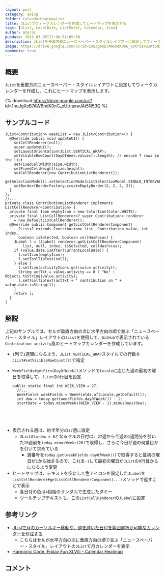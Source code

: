 ```yaml
---
layout: post
category: swing
folder: CalendarHeatmapList
title: JListでウィークカレンダーを作成してヒートマップを表示する
tags: [JList, LocalDate, ListModel, Calendar, Icon]
author: aterai
pubdate: 2018-03-05T17:08:51+09:00
description: JListを垂直方向ニュースペーパー・スタイルレイアウトに設定してウィークカレンダーを作成し、これにヒートマップを表示します。
image: https://drive.google.com/uc?id=1nuJgXoB7AW6ndK0nG_xUtriaxwJAt5N53Q
comments: true
---
```

## 概要
`JList`を垂直方向ニュースペーパー・スタイルレイアウトに設定してウィークカレンダーを作成し、これにヒートマップを表示します。

{% download https://drive.google.com/uc?id=1nuJgXoB7AW6ndK0nG_xUtriaxwJAt5N53Q %}

## サンプルコード
<pre class="prettyprint"><code>JList&lt;Contribution&gt; weekList = new JList&lt;Contribution&gt;() {
  @Override public void updateUI() {
    setCellRenderer(null);
    super.updateUI();
    setLayoutOrientation(JList.VERTICAL_WRAP);
    setVisibleRowCount(DayOfWeek.values().length); // ensure 7 rows in the list
    setFixedCellWidth(size.width);
    setFixedCellHeight(size.height);
    setCellRenderer(new ContributionListRenderer());
    getSelectionModel().setSelectionMode(ListSelectionModel.SINGLE_INTERVAL_SELECTION);
    setBorder(BorderFactory.createEmptyBorder(2, 2, 2, 2));
  }
};
//...
private class ContributionListRenderer implements ListCellRenderer&lt;Contribution&gt; {
  private final Icon emptyIcon = new ColorIcon(Color.WHITE);
  private final ListCellRenderer&lt;? super Contribution&gt; renderer
    = new DefaultListCellRenderer();
  @Override public Component getListCellRendererComponent(
      JList&lt;? extends Contribution&gt; list, Contribution value, int index,
      boolean isSelected, boolean cellHasFocus) {
    JLabel l = (JLabel) renderer.getListCellRendererComponent(
        list, null, index, isSelected, cellHasFocus);
    if (value.date.isAfter(currentLocalDate)) {
      l.setIcon(emptyIcon);
      l.setToolTipText(null);
    } else {
      l.setIcon(activityIcons.get(value.activity));
      String actTxt = value.activity == 0 ? "No" : Objects.toString(value.activity);
      l.setToolTipText(actTxt + " contribution on " + value.date.toString());
    }
    return l;
  }
}
</code></pre>

## 解説
上記のサンプルでは、セルが垂直方向の次に水平方向の順で並ぶ「ニュースペーパー・スタイル」レイアウトの`JList`を使用して、`GitHub`で表示されている`Contribution activity`風のヒートマップカレンダーを作成しています。

- `1`列で`1`週間になるよう、`JList.VERTICAL_WRAP`スタイルでの行数を`JList#setVisibleRowCount(7)`で指定
- `WeekFields#getFirstDayOfWeek()`メソッドで`Locale`に応じた週の最初の曜日を取得して、`JList`の`0`行目を設定
    
    <pre class="prettyprint"><code>public static final int WEEK_VIEW = 27;
    //...
    WeekFields weekFields = WeekFields.of(Locale.getDefault());
    int dow = today.get(weekFields.dayOfWeek()) - 1;
    startDate = today.minusWeeks(WEEK_VIEW - 1).minusDays(dow);
</code></pre>
- 表示される週は、約半年分の`27`週に設定
    - `JList`の`index = 0`となるセルの日付は、`27`週から今週の`1`週間分を引いた`26`週前を`today.minusWeeks(26)`で取得し、さらに今日が週の何番目かを引いて求めている
        - 週番号を`today.get(weekFields.dayOfWeek())`で取得すると最初の曜日が`1`から始まるので、これを`-1`して最初の曜日が`JList`の`0`行目からになるよう変更
- ヒートマップは、テキストを空にして色アイコンを設定した`JLabel`を`ListCellRenderer#getListCellRendererComponent(...)`メソッドで返すことで表示
    - 各日付の色は`4`段階のランダムで生成したダミー
    - ツールチップテキストも、この`ListCellRenderer`の`JLabel`に設定

<!-- dummy comment line for breaking list -->

## 参考リンク
- [JListで月のカーソルキー移動や、週を跨いた日付を範囲選択が可能なカレンダーを作成する](https://ateraimemo.com/Swing/CalendarViewList.html)
    - こちらはセルが水平方向の次に垂直方向の順で並ぶ「ニュースペーパー・スタイル」レイアウトの`JList`で月カレンダーを表示
- [Harmonic Code: Friday Fun XLVIII - Calendar Heatmap](https://harmoniccode.blogspot.jp/2017/10/friday-fun-xlviii-calendar-heatmap.html)

<!-- dummy comment line for breaking list -->

## コメント
